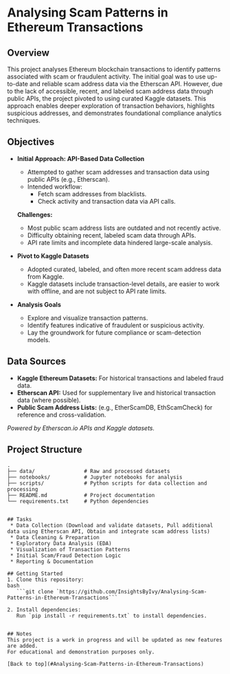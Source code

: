 # Analysing Scam Patterns in Ethereum Transactions

## Overview
This project analyses Ethereum blockchain transactions to identify patterns associated with scam or fraudulent activity. The initial goal was to use up-to-date and reliable scam address data via the Etherscan API. However, due to the lack of accessible, recent, and labeled scam address data through public APIs, the project pivoted to using curated Kaggle datasets. This approach enables deeper exploration of transaction behaviors, highlights suspicious addresses, and demonstrates foundational compliance analytics techniques.

## Objectives
- **Initial Approach: API-Based Data Collection**
  - Attempted to gather scam addresses and transaction data using public APIs (e.g., Etherscan).
  - Intended workflow:
    - Fetch scam addresses from blacklists.
    - Check activity and transaction data via API calls.

  **Challenges:**
  - Most public scam address lists are outdated and not recently active.
  - Difficulty obtaining recent, labeled scam data through APIs.
  - API rate limits and incomplete data hindered large-scale analysis.

- **Pivot to Kaggle Datasets**
  - Adopted curated, labeled, and often more recent scam address data from Kaggle.
  - Kaggle datasets include transaction-level details, are easier to work with offline, and are not subject to API rate limits.

- **Analysis Goals**
  - Explore and visualize transaction patterns.
  - Identify features indicative of fraudulent or suspicious activity.
  - Lay the groundwork for future compliance or scam-detection models.

## Data Sources
- **Kaggle Ethereum Datasets:** For historical transactions and labeled fraud data.
- **Etherscan API:** Used for supplementary live and historical transaction data (where possible).
- **Public Scam Address Lists:** (e.g., EtherScamDB, EthScamCheck) for reference and cross-validation.

*Powered by Etherscan.io APIs and Kaggle datasets.*

## Project Structure
```
.
├── data/                # Raw and processed datasets
├── notebooks/           # Jupyter notebooks for analysis
├── scripts/             # Python scripts for data collection and processing
├── README.md            # Project documentation
└── requirements.txt     # Python dependencies
```
```

## Tasks 
 * Data Collection (Download and validate datasets, Pull additional data using Etherscan API, Obtain and integrate scam address lists)
 * Data Cleaning & Preparation
 * Exploratory Data Analysis (EDA)
 * Visualization of Transaction Patterns
 * Initial Scam/Fraud Detection Logic
 * Reporting & Documentation

## Getting Started
1. Clone this repository:
bash
   ```git clone `https://github.com/InsightsByIvy/Analysing-Scam-Patterns-in-Ethereum-Transactions```

2. Install dependencies:
   Run `pip install -r requirements.txt` to install dependencies.


## Notes
This project is a work in progress and will be updated as new features are added.
For educational and demonstration purposes only.

[Back to top](#Analysing-Scam-Patterns-in-Ethereum-Transactions)
